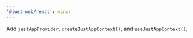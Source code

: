 ```yaml
---
'@just-web/react': minor
---
```


Add `justAppProvider`, `createJustAppContext()`, and `useJustAppContext()`.
